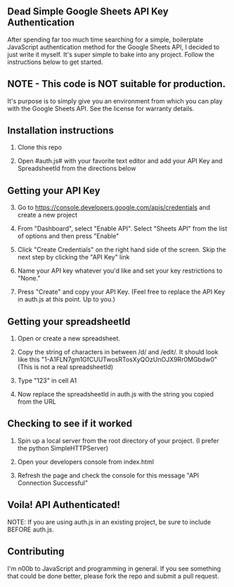 ## Dead Simple Google Sheets API Key Authentication

After spending far too much time searching for a simple, boilerplate JavaScript authentication method for the Google Sheets API, I decided to just write it myself. It's super simple to bake into any project. Follow the instructions below to get started.

## NOTE - This code is NOT suitable for production.

It's purpose is to simply give you an environment from which you can play with the Google Sheets API. See the license for warranty details.

## Installation instructions

1. Clone this repo

2. Open #auth.js# with your favorite text editor and add your API Key and SpreadsheetId from the directions below

## Getting your API Key

3. Go to https://console.developers.google.com/apis/credentials and create a new project

4. From "Dashboard", select "Enable API". Select "Sheets API" from the list of options and then press "Enable"

5. Click "Create Credentials" on the right hand side of the screen. Skip the next step by clicking the "API Key" link

6. Name your API key whatever you'd like and set your key restrictions to "None."

7. Press "Create" and copy your API Key. (Feel free to replace the API Key in auth.js at this point. Up to you.)

## Getting your spreadsheetId

1. Open or create a new spreadsheet.

2. Copy the string of characters in between /d/ and /edit/. It should look like this "1-A1FLN7gm1GfCUUTwosRTosXyQOzUnOJX9Rr0MGbdw0" (This is not a real spreadsheetId)

3. Type "123" in cell A1

4. Now replace the spreadsheetId in auth.js with the string you copied from the URL

## Checking to see if it worked

1. Spin up a local server from the root directory of your project. (I prefer the python SimpleHTTPServer)

2. Open your developers console from index.html

3. Refresh the page and check the console for this message "API Connection Successful"

## Voila! API Authenticated!

NOTE: If you are using auth.js in an existing project, be sure to include <script src="https://apis.google.com/js/api.js"></script> BEFORE auth.js.

## Contributing

I'm n00b to JavaScript and programming in general. If you see something that could be done better, please fork the repo and submit a pull request. 
